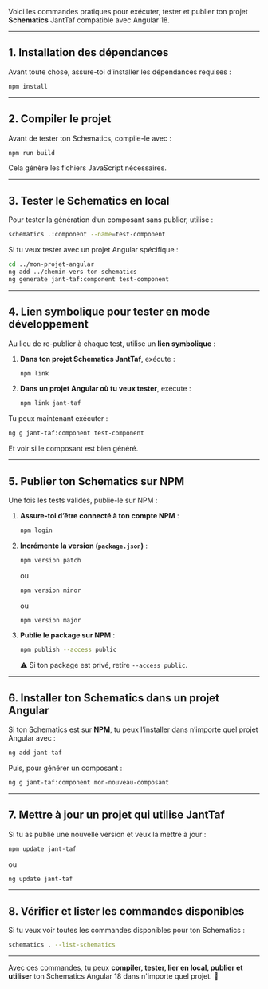 Voici les commandes pratiques pour exécuter, tester et publier ton projet **Schematics** JantTaf compatible avec Angular 18.

---

## **1. Installation des dépendances**
Avant toute chose, assure-toi d’installer les dépendances requises :
```bash
npm install
```

---

## **2. Compiler le projet**
Avant de tester ton Schematics, compile-le avec :
```bash
npm run build
```
Cela génère les fichiers JavaScript nécessaires.

---

## **3. Tester le Schematics en local**
Pour tester la génération d’un composant sans publier, utilise :
```bash
schematics .:component --name=test-component
```
Si tu veux tester avec un projet Angular spécifique :
```bash
cd ../mon-projet-angular
ng add ../chemin-vers-ton-schematics
ng generate jant-taf:component test-component
```

---

## **4. Lien symbolique pour tester en mode développement**
Au lieu de re-publier à chaque test, utilise un **lien symbolique** :
1. **Dans ton projet Schematics JantTaf**, exécute :
   ```bash
   npm link
   ```
2. **Dans un projet Angular où tu veux tester**, exécute :
   ```bash
   npm link jant-taf
   ```

Tu peux maintenant exécuter :
```bash
ng g jant-taf:component test-component
```
Et voir si le composant est bien généré.

---

## **5. Publier ton Schematics sur NPM**
Une fois les tests validés, publie-le sur NPM :
1. **Assure-toi d’être connecté à ton compte NPM** :
   ```bash
   npm login
   ```
2. **Incrémente la version (`package.json`)** :
   ```bash
   npm version patch
   ```
   ou  
   ```bash
   npm version minor
   ```
   ou  
   ```bash
   npm version major
   ```

3. **Publie le package sur NPM** :
   ```bash
   npm publish --access public
   ```
   ⚠️ Si ton package est privé, retire `--access public`.

---

## **6. Installer ton Schematics dans un projet Angular**
Si ton Schematics est sur **NPM**, tu peux l’installer dans n’importe quel projet Angular avec :
```bash
ng add jant-taf
```

Puis, pour générer un composant :
```bash
ng g jant-taf:component mon-nouveau-composant
```

---

## **7. Mettre à jour un projet qui utilise JantTaf**
Si tu as publié une nouvelle version et veux la mettre à jour :
```bash
npm update jant-taf
```
ou
```bash
ng update jant-taf
```

---

## **8. Vérifier et lister les commandes disponibles**
Si tu veux voir toutes les commandes disponibles pour ton Schematics :
```bash
schematics . --list-schematics
```

---

Avec ces commandes, tu peux **compiler, tester, lier en local, publier et utiliser** ton Schematics Angular 18 dans n'importe quel projet. 🚀